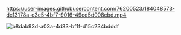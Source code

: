 

https://user-images.githubusercontent.com/76200523/184048573-dc13178a-c3e5-4bf7-9016-49cd5d008cbd.mp4

![b8dab93d-a03a-4d33-bf1f-d15c234bdddf](https://user-images.githubusercontent.com/76200523/184048608-6c50f7fc-b11b-488d-a781-7cdae6b8da07.jpg)
